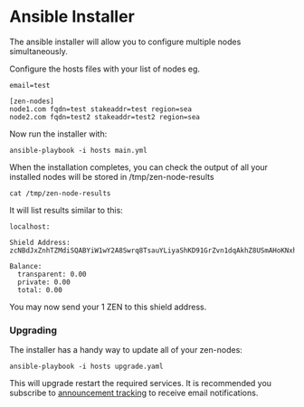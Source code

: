 # Ansible Installer

The ansible installer will allow you to configure multiple nodes simultaneously.

Configure the hosts files with your list of nodes eg.

```
email=test

[zen-nodes]
node1.com fqdn=test stakeaddr=test region=sea
node2.com fqdn=test2 stakeaddr=test2 region=sea
```

Now run the installer with:

```
ansible-playbook -i hosts main.yml
```

When the installation completes, you can check the output of all your
installed nodes will be stored in /tmp/zen-node-results

```
cat /tmp/zen-node-results
```

It will list results similar to this:

```
localhost:

Shield Address:
zcNBdJxZnhTZMdiSQABYiW1wY2A8Swrq8TsauYLiyaShKD91GrZvn1dqAkhZ8USmAHoKNxhokeoYJZwJAtKjyeWN4BMNM6v

Balance:
  transparent: 0.00
  private: 0.00
  total: 0.00
```

You may now send your 1 ZEN to this shield address.

### Upgrading

The installer has a handy way to update all of your zen-nodes:

```
ansible-playbook -i hosts upgrade.yaml
```

This will upgrade restart the required services. It is recommended you subscribe to
[announcement tracking](https://github.com/WhenLamboMoon/docker-zen-node/issues/28) to receive email notifications.
